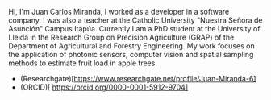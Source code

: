 Hi, I'm Juan Carlos Miranda, I worked as a developer in a software company. I was also a teacher at the Catholic University "Nuestra Señora de Asunción" Campus Itapúa. Currently I am a PhD student at the University of Lleida in the Research Group on Precision Agriculture (GRAP) of the Department of Agricultural and Forestry Engineering. My work focuses on the application of photonic sensors, computer vision and spatial sampling methods to estimate fruit load in apple trees. 

* (Researchgate)[https://www.researchgate.net/profile/Juan-Miranda-6]
* (ORCID)[ https://orcid.org/0000-0001-5912-9704]
